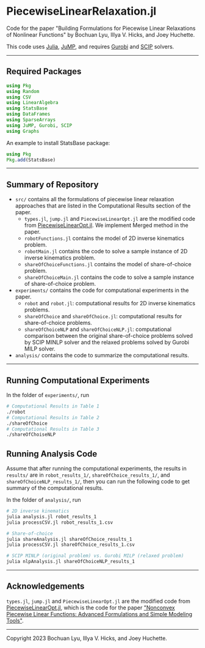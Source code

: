 # PiecewiseLinearRelaxation.jl

Code for the paper "Building Formulations for Piecewise Linear Relaxations of Nonlinear Functions" by Bochuan Lyu, Illya V. Hicks, and Joey Huchette.

This code uses [Julia](https://julialang.org/), [JuMP](https://jump.dev/), and requires [Gurobi](https://www.gurobi.com/) and [SCIP](https://scipopt.org/) solvers.

***

## Required Packages

```julia
using Pkg
using Random
using CSV
using LinearAlgebra
using StatsBase
using DataFrames
using SparseArrays
using JuMP, Gurobi, SCIP
using Graphs
```

An example to install StatsBase package:

```julia
using Pkg
Pkg.add(StatsBase)
```

***

## Summary of Repository
- `src/` contains all the formulations of piecewise linear relaxation approaches that are listed in the Computational Results section of the paper.
  - `types.jl`, `jump.jl` and `PiecewiseLinearOpt.jl` are the modified code from [PiecewiseLinearOpt.jl](https://github.com/joehuchette/PiecewiseLinearOpt.jl). We implement Merged method in the paper.
  - `robotFunctions.jl` contains the model of 2D inverse kinematics problem.
  - `robotMain.jl` contains the code to solve a sample instance of 2D inverse kinematics problem.
  - `shareOfChoiceFunctions.jl` contains the model of share-of-choice problem.
  - `shareOfChoiceMain.jl` contains the code to solve a sample instance of share-of-choice problem.
- `experiments/` contains the code for computational experiments in the paper.
  - `robot` and `robot.jl`: computational results for 2D inverse kinematics problems.
  - `shareOfChoice` and `shareOfChoice.jl`: computational results for share-of-choice problems.
  - `shareOfChoiceNLP` and `shareOfChoiceNLP.jl`: computational comparison between the original share-of-choice problems solved by SCIP MINLP solver and the relaxed problems solved by Gurobi MILP solver.
- `analysis/` contains the code to summarize the computational results.

***

## Running Computational Experiments

In the folder of `experiments/`, run

```bash
# Computational Results in Table 1
./robot
# Computational Results in Table 2
./shareOfChoice
# Computational Results in Table 3
./shareOfChoiseNLP
```

## Running Analysis Code

Assume that after running the computational experiments, the results in `results/` are in `robot_results_1/`, `shareOfChoice_results_1/`, and `shareOfChoiceNLP_results_1/`, then you can run the following code to get summary of the computational results.

In the folder of `analysis/`, run

```bash
# 2D inverse kinematics
julia analysis.jl robot_results_1
julia processCSV.jl robot_results_1.csv

# Share-of-choice
julia shareAnalysis.jl shareOfChoice_results_1
julia processCSV.jl shareOfChoice_results_1.csv

# SCIP MINLP (original problem) vs. Gurobi MILP (relaxed problem)
julia nlpAnalysis.jl shareOfChoiceNLP_results_1
```

***

## Acknowledgements

`types.jl`, `jump.jl` and `PiecewiseLinearOpt.jl` are the modified code from [PiecewiseLinearOpt.jl](https://github.com/joehuchette/PiecewiseLinearOpt.jl), which is the code for the paper ["Nonconvex Piecewise Linear Functions: Advanced Formulations and Simple Modeling Tools"]("https://pubsonline.informs.org/doi/abs/10.1287/opre.2019.1973").

***
Copyright 2023 Bochuan Lyu, Illya V. Hicks, and Joey Huchette.
